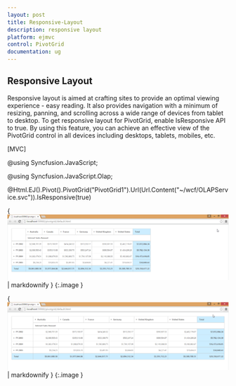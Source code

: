 ```yaml
---
layout: post
title: Responsive-Layout
description: responsive layout
platform: ejmvc
control: PivotGrid
documentation: ug
---
```


## Responsive Layout

Responsive layout is aimed at crafting sites to provide an optimal viewing experience - easy reading. It also provides navigation with a minimum of resizing, panning, and scrolling across a wide range of devices from tablet to desktop. To get responsive layout for PivotGrid, enable IsResponsive API to true. By using this feature, you can achieve an effective view of the PivotGrid control in all devices including desktops, tablets, mobiles, etc. 

[MVC]

@using Syncfusion.JavaScript;

@using Syncfusion.JavaScript.Olap;

@Html.EJ().Pivot().PivotGrid("PivotGrid1").Url(Url.Content("~/wcf/OLAPService.svc")).IsResponsive(true)



{ ![](Responsive-Layout_images/Responsive-Layout_img1.png) | markdownify }
{:.image }


{ ![](Responsive-Layout_images/Responsive-Layout_img2.png) | markdownify }
{:.image }


